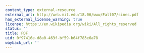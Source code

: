 ```yaml
---
content_type: external-resource
external_url: http://web.mit.edu/18.06/www/Fall07/sines.pdf
has_external_license_warning: true
license: https://en.wikipedia.org/wiki/All_rights_reserved
status: ''
title: PDF
uid: 0f97416e-d8a0-463f-bf59-b64f783e6a78
wayback_url: ''
---
```

